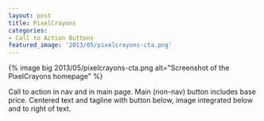 ```yaml
---
layout: post
title: PixelCrayons
categories:
- Call to Action Buttons
featured_image: '2013/05/pixelcrayons-cta.png'
---
```

{% image big 2013/05/pixelcrayons-cta.png alt="Screenshot of the PixelCrayons homepage" %}

Call to action in nav and in main page. Main (non-nav) button includes base price. Centered text and tagline with button below, image integrated below and to right of text.